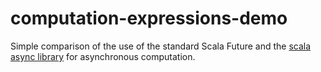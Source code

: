 computation-expressions-demo
============================

Simple comparison of the use of the standard Scala Future and the [scala async library](https://github.com/scala/async) for asynchronous computation.
